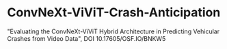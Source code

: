 # ConvNeXt-ViViT-Crash-Anticipation
"Evaluating the ConvNeXt-ViViT Hybrid Architecture in Predicting Vehicular Crashes from Video Data", DOI 10.17605/OSF.IO/BNKW5
